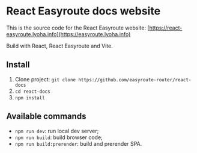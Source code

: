 # React Easyroute docs website
This is the source code for the React Easyroute 
website: [https://react-easyroute.lyoha.info](https://easyroute.lyoha.info)

Build with React, React Easyroute and Vite. 

## Install
1. Clone project: `git clone https://github.com/easyroute-router/react-docs`
2. `cd react-docs`
3. `npm install`

## Available commands
* `npm run dev`: run local dev server;
* `npm run build`: build browser code;
* `npm run build:prerender`: build and prerender SPA.

